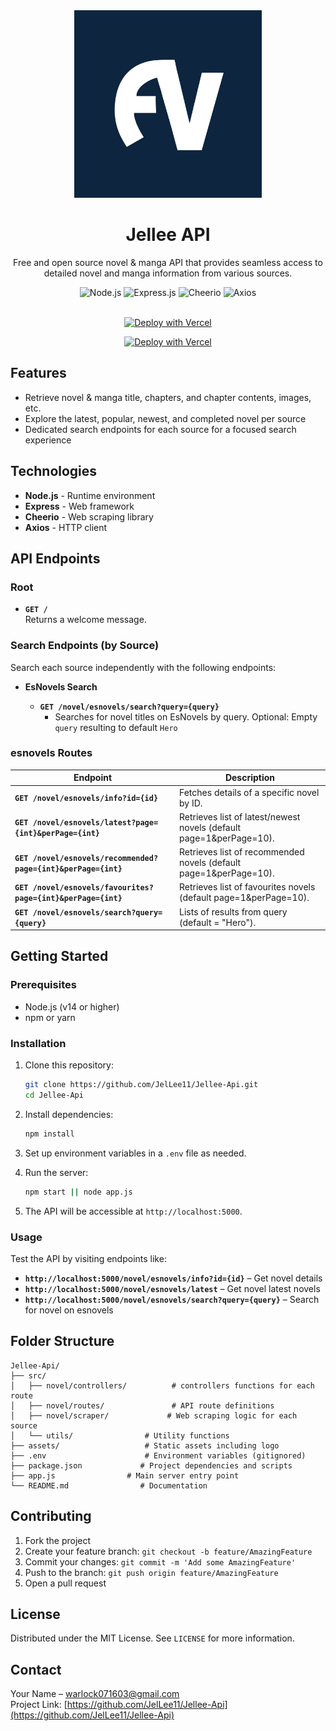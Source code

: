<div align="center">
  <img src="assets/logo.jpg" alt="Jellee Api" width="300"/>
  
  # Jellee API
  
  Free and open source novel & manga API that provides seamless access to detailed novel and manga information from various sources.

  <div>
    <img src="https://img.shields.io/badge/Node.js-339933?style=for-the-badge&logo=nodedotjs&logoColor=white" alt="Node.js"/>
    <img src="https://img.shields.io/badge/Express.js-000000?style=for-the-badge&logo=express&logoColor=white" alt="Express.js"/>
    <img src="https://img.shields.io/badge/Cheerio.js-000000?style=for-the-badge" alt="Cheerio"/>
    <img src="https://img.shields.io/badge/Axios-5A29E4?style=for-the-badge&logo=axios&logoColor=white" alt="Axios"/>
  </div>

  <br />
  
  [![Deploy with Vercel](https://vercel.com/button)](https://vercel.com/new/clone?repository-url=https%3A%2F%2Fgithub.com%2FJelLee11%2FJellee-Api)

  [![Deploy with Vercel](https://vercel.com/button)](https://vercel.com/new/clone?repository-url=https%3A%2F%2Fgithub.com%2FJelLee11%2FJellee-Api)

</div>

## Features

- Retrieve novel & manga title, chapters, and chapter contents, images, etc.
- Explore the latest, popular, newest, and completed novel per source
- Dedicated search endpoints for each source for a focused search experience

## Technologies

- **Node.js** - Runtime environment
- **Express** - Web framework
- **Cheerio** - Web scraping library
- **Axios** - HTTP client

## API Endpoints

### Root

- **`GET /`**  
  Returns a welcome message.

### Search Endpoints (by Source)

Search each source independently with the following endpoints:

- **EsNovels Search**

  - **`GET /novel/esnovels/search?query={query}`**
    - Searches for novel titles on EsNovels by query. Optional: Empty `query` resulting to default `Hero`

### esnovels Routes

| Endpoint                               | Description                                    |
| -------------------------------------- | ---------------------------------------------- |
| **`GET /novel/esnovels/info?id={id}`**       | Fetches details of a specific novel by ID.     |
| **`GET /novel/esnovels/latest?page={int}&perPage={int}`** | Retrieves list of latest/newest novels (default page=1&perPage=10). |
| **`GET /novel/esnovels/recommended?page={int}&perPage={int}`**    | Retrieves list of recommended novels (default page=1&perPage=10).        |
| **`GET /novel/esnovels/favourites?page={int}&perPage={int}`**     | Retrieves list of favourites novels (default page=1&perPage=10).     |
| **`GET /novel/esnovels/search?query={query}`**     | Lists of results from query (default = "Hero").     |

## Getting Started

### Prerequisites

- Node.js (v14 or higher)
- npm or yarn

### Installation

1. Clone this repository:

   ```bash
   git clone https://github.com/JelLee11/Jellee-Api.git
   cd Jellee-Api
   ```

2. Install dependencies:

   ```bash
   npm install
   ```

3. Set up environment variables in a `.env` file as needed.

4. Run the server:

   ```bash
   npm start || node app.js
   ```

5. The API will be accessible at `http://localhost:5000`.

### Usage

Test the API by visiting endpoints like:

- **`http://localhost:5000/novel/esnovels/info?id={id}`** – Get novel details
- **`http://localhost:5000/novel/esnovels/latest`** – Get novel latest novels
- **`http://localhost:5000/novel/esnovels/search?query={query}`** – Search for novel on esnovels

## Folder Structure

```plaintext
Jellee-Api/
├── src/
│   ├── novel/controllers/          # controllers functions for each route
│   ├── novel/routes/               # API route definitions
│   ├── novel/scraper/             # Web scraping logic for each source
│   └── utils/                # Utility functions
├── assets/                   # Static assets including logo
├── .env                      # Environment variables (gitignored)
├── package.json             # Project dependencies and scripts
├── app.js                # Main server entry point
└── README.md                # Documentation
```

## Contributing

1. Fork the project
2. Create your feature branch: `git checkout -b feature/AmazingFeature`
3. Commit your changes: `git commit -m 'Add some AmazingFeature'`
4. Push to the branch: `git push origin feature/AmazingFeature`
5. Open a pull request

## License

Distributed under the MIT License. See `LICENSE` for more information.

## Contact

Your Name – [warlock071603@gmail.com](mailto:warlock071603@gmail.com)  
Project Link: [https://github.com/JelLee11/Jellee-Api](https://github.com/JelLee11/Jellee-Api)
